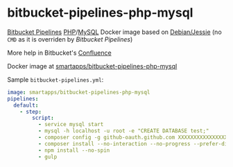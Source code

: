 # bitbucket-pipelines-php-mysql

[Bitbucket Pipelines](https://bitbucket.org/product/features/pipelines) [PHP](http://php.net/)/[MySQL](https://www.mysql.com)
Docker image based on [Debian/Jessie](https://www.debian.org/releases/jessie/) (no `CMD` as it is overriden by *Bitbucket Pipelines*)

More help in Bitbucket's [Confluence](https://confluence.atlassian.com/bitbucket/bitbucket-pipelines-beta-792496469.html)

Docker image at [smartapps/bitbucket-pipelines-php-mysql](https://hub.docker.com/r/smartapps/bitbucket-pipelines-php-mysql/)

Sample `bitbucket-pipelines.yml`:

```YAML
image: smartapps/bitbucket-pipelines-php-mysql
pipelines:
  default:
    - step:
        script:
          - service mysql start
          - mysql -h localhost -u root -e "CREATE DATABASE test;"
          - composer config -g github-oauth.github.com XXXXXXXXXXXXXXXXXXXXXXXXXXXXXXXXXXXXXXXX
          - composer install --no-interaction --no-progress --prefer-dist
          - npm install --no-spin
          - gulp
```
